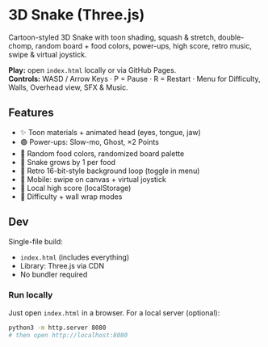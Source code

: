 # 3D Snake (Three.js)
Cartoon-styled 3D Snake with toon shading, squash & stretch, double-chomp, random board + food colors, power-ups, high score, retro music, swipe & virtual joystick.

**Play:** open `index.html` locally or via GitHub Pages.  
**Controls:** WASD / Arrow Keys · P = Pause · R = Restart · Menu for Difficulty, Walls, Overhead view, SFX & Music.

## Features
- ✨ Toon materials + animated head (eyes, tongue, jaw)
- 🟢 Power-ups: Slow-mo, Ghost, ×2 Points
- 🍬 Random food colors, randomized board palette
- 🐍 Snake grows by 1 per food
- 🎵 Retro 16-bit-style background loop (toggle in menu)
- 📱 Mobile: swipe on canvas + virtual joystick
- 💾 Local high score (localStorage)
- 🔧 Difficulty + wall wrap modes

## Dev
Single-file build:
- `index.html` (includes everything)
- Library: Three.js via CDN
- No bundler required

### Run locally
Just open `index.html` in a browser.
For a local server (optional):
```bash
python3 -m http.server 8080
# then open http://localhost:8080
